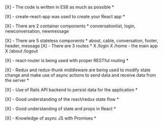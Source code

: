 [X] - The code is written in ES6 as much as possible *

[X] - create-react-app was used to create your React app *

[X] - There are 2 container components *
        conversationlist, login, newconversation, newmessage

[X] - There are 5 stateless components *
        about, cable, conversation, footer, header, message
[X] - There are 3 routes *
       X /login
       X /home - the main app
       X /about
        /logout

[X] - react-router is being used with proper RESTful routing *

[X] - Redux and redux-thunk middleware are being used to modify state change and make use of async actions to send data and receive data from the server *

[X] - Use of Rails API backend to persist data for the application *

[X] - Good understanding of the react/redux state flow *

[X] - Good understanding of state and props in React *

[X] - Knowledge of async JS with Promises *
